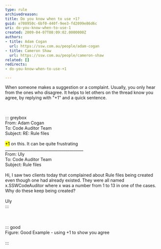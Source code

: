 ```yaml
---
type: rule
archivedreason: 
title: Do you know when to use +1?
guid: e708950c-6bf0-440f-9ee3-fd2099e86d6c
uri: do-you-know-when-to-use-1
created: 2009-04-07T08:09:02.0000000Z
authors:
- title: Adam Cogan
  url: https://ssw.com.au/people/adam-cogan
- title: Cameron Shaw
  url: https://ssw.com.au/people/cameron-shaw
related: []
redirects:
- do-you-know-when-to-use-+1

---
```


When someone makes a suggestion or a complaint. Usually, you only hear from the ones who disagree. It helps to let others on the thread know you agree, by replying with "+1" and a quick sentence.

<!--endintro-->
<dl><br><br>::: greybox<br>From&#58; Adam Cogan <br>To&#58; Code Auditor Team <br>Subject&#58; RE&#58; Rule files <br>
      <br><mark>+1</mark> on this. It can be quite frustrating<br>________________________________________ <br>From&#58; Uly <br>To&#58; Code Auditor Team <br>Subject&#58; Rule files <br>
      <br>Hi, I saw two clients today that complained about Rule files being created even though one had already existed. They were all named x.SSWCodeAuditor where x was a number from 1 to 13 in one of the cases. Why do these keep being created? <br><br>Uly<br>:::<br><br> 
   <br><br>::: good<br>Figure&#58; Good Example - using +1 to show you agree  <br><br>:::<br><br></dl>
